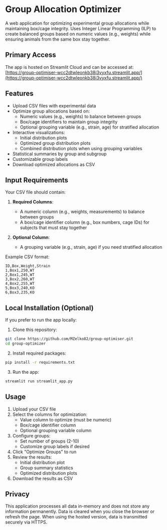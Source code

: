 # Group Allocation Optimizer

A web application for optimizing experimental group allocations while maintaining box/cage integrity. Uses Integer Linear Programming (ILP) to create balanced groups based on numeric values (e.g., weights) while ensuring animals from the same box stay together.

## Primary Access

The app is hosted on Streamlit Cloud and can be accessed at:
[https://group-optimiser-wcc2dtwleonkb38i3vyxfu.streamlit.app/](https://group-optimiser-wcc2dtwleonkb38i3vyxfu.streamlit.app/)

## Features

- Upload CSV files with experimental data
- Optimize group allocations based on:
  - Numeric values (e.g., weights) to balance between groups
  - Box/cage identifiers to maintain group integrity
  - Optional grouping variable (e.g., strain, age) for stratified allocation
- Interactive visualizations:
  - Initial distribution plots
  - Optimized group distribution plots
  - Combined distribution plots when using grouping variables
- Statistical summaries by group and subgroup
- Customizable group labels
- Download optimized allocations as CSV

## Input Requirements

Your CSV file should contain:

1. **Required Columns**:
   - A numeric column (e.g., weights, measurements) to balance between groups
   - A box/cage identifier column (e.g., box numbers, cage IDs) for subjects that must stay together

2. **Optional Column**:
   - A grouping variable (e.g., strain, age) if you need stratified allocation

Example CSV format:
```csv
ID,Box,Weight,Strain
1,Box1,250,WT
2,Box1,245,WT
3,Box2,260,WT
4,Box2,255,WT
5,Box3,240,KO
6,Box3,235,KO
```

## Local Installation (Optional)

If you prefer to run the app locally:

1. Clone this repository:
```bash
git clone https://github.com/MZelko82/group-optimiser.git
cd group-optimizer
```

2. Install required packages:
```bash
pip install -r requirements.txt
```

3. Run the app:
```bash
streamlit run streamlit_app.py
```

## Usage

1. Upload your CSV file
2. Select the columns for optimization:
   - Value column to optimize (must be numeric)
   - Box/cage identifier column
   - Optional grouping variable column
3. Configure groups:
   - Set number of groups (2-10)
   - Customize group labels if desired
4. Click "Optimize Groups" to run
5. Review the results:
   - Initial distribution plot
   - Group summary statistics
   - Optimized distribution plots
6. Download the results as CSV

## Privacy

This application processes all data in-memory and does not store any information permanently. Data is cleared when you close the browser or refresh the page. When using the hosted version, data is transmitted securely via HTTPS.
